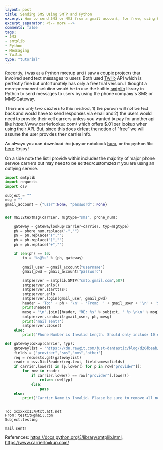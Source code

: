 ```yaml
---
layout: post
title: Sending SMS Using SMTP and Python
excerpt: How to send SMS or MMS from a gmail account, for free, using Python and smtplib.
excerpt_separator: <!-- more -->
comments: false
tags: 
- SMS
- smtplib 
- Python 
- Messaging 
- Twilio
type: "tutorial"
---
```


<!-- more -->
Recently, I was at a Python meetup and I saw a couple projects that involved send text messages to users. Both used <a href="https://www.twilio.com/">Twilio</a> API which is perfectly fine but unfortunately has only a free trial version. I thought a more permanent solution would be to use the builtin <a href="https://docs.python.org/3/library/smtplib.html">smtplib</a> library in Python to send messages to users by using the phone company's SMS or MMS Gateway.

There are only two catches to this method, 1) the person will not be text back and would have to send responses via email and 2) the users would need to provide their cell carriers unless you wanted to pay for another api like <a href="https://www.carrierlookup.com/">https://www.carrierlookup.com/</a> which offers $.01 per lookup when using their API. But, since this does defeat the notion of "free" we will assume the user provides their carrier info.

As always you can download the jupyter notebook <a href="https://github.com/just-dantastic/blog/blob/master/code/Send-SMS-Using-SMTP-and-Python.ipynb">here</a>, or the python file <a href="https://www.github.com/just-dantastic/blog/blob/master/code/Send-SMS-Using-SMTP-and-Python.py">here</a>. Enjoy!

On a side note the list I provide within includes the majority of major phone service carriers but may need to be editted/customized if you are using an outlying service.

```python
import smtplib
import requests
import csv

subject = ""
msg = ""
gmail_account = {"user":None, "password": None}


def mail2textmsg(carrier, msgtype="sms", phone_num):
    
    gateway = gatewaylookup(carrier=carrier, typ=msgtype)
    ph = phone_num.replace("-","")
    ph = ph.replace("(","")
    ph = ph.replace(")","")
    ph = ph.replace("+","")
    
    if len(ph) == 10:
        to = '%s@%s' % (ph, gateway)
    
        gmail_user = gmail_account["username"]
        gmail_pwd = gmail_account["password"]

        smtpserver = smtplib.SMTP("smtp.gmail.com",587)
        smtpserver.ehlo()
        smtpserver.starttls()
        smtpserver.ehlo
        smtpserver.login(gmail_user, gmail_pwd)
        header = 'To:' + ph + '\n' + 'From:  ' + gmail_user + '\n' + 'Subject:%s \n'
        print(header)
        mesg = "\n".join([header, "RE: %s" % subject, ' %s \n\n' % msg])
        smtpserver.sendmail(gmail_user, ph, mesg)
        print('mail sent!')
        smtpserver.close()
    else:
        print("Phone Number is Invalid Length. Should only include 10 digits.")
        
def gatewaylookup(carrier, typ):
    gatewaylist = "https://cdn.rawgit.com/just-dantastic/blog/d20dbeab/data/textmsg_carriers.ls"
    fields = ["provider","sms","mms","other"]
    req = requests.get(gatewaylist)
    readr = csv.DictReader(req.text, fieldnames=fields)
    if carrier.lower() in [p.lower() for p in row["provider"]]:
        for row in readr:
            if carrier.lower() == row["provider"].lower():
                return row[typ]
            else:
                pass
    else:
        print("Carrier Name is Invalid. Please be sure to remove all not alphanumeric characters.")
    
```

    To: xxxxxxx137@txt.att.net
    From: testit@gmail.com
    Subject:testing 
    
    mail sent!

References: https://docs.python.org/3/library/smtplib.html, https://www.carrierlookup.com/
